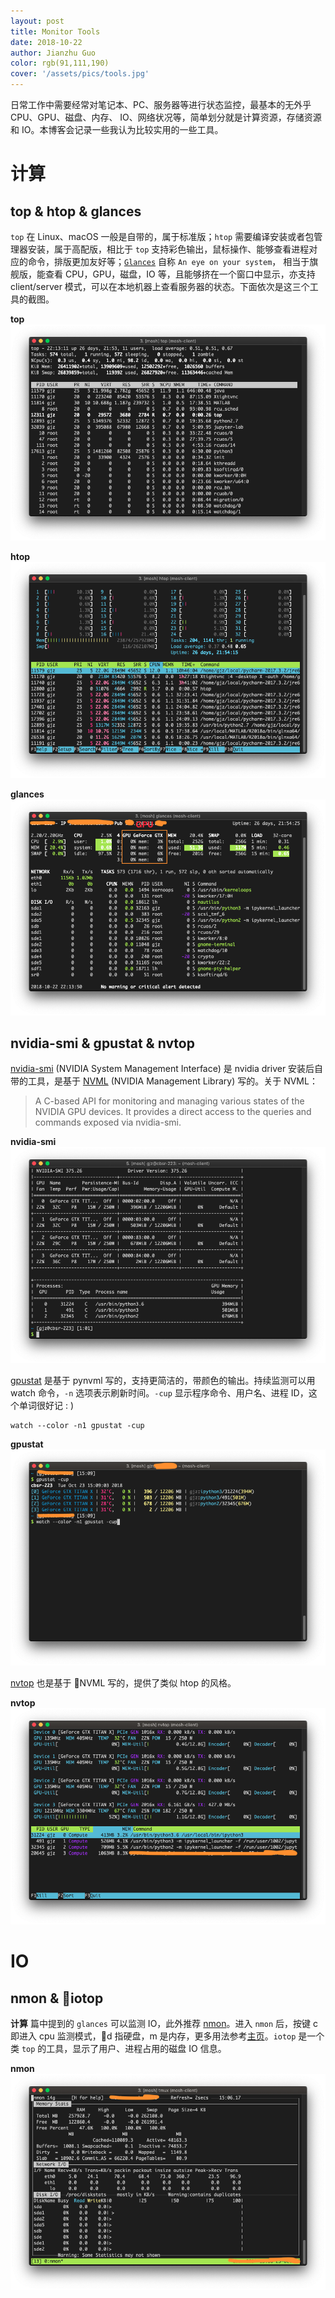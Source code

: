```yaml
---
layout: post
title: Monitor Tools
date: 2018-10-22
author: Jianzhu Guo
color: rgb(91,111,190)
cover: '/assets/pics/tools.jpg'
---
```


<!-- todo: links, nvtop, gpustat, GPUtil -->

日常工作中需要经常对笔记本、PC、服务器等进行状态监控，最基本的无外乎 CPU、GPU、磁盘、内存、 IO、网络状况等，简单划分就是计算资源，存储资源和 IO。本博客会记录一些我认为比较实用的一些工具。

# 计算

## top & htop & glances
`top` 在 Linux、macOS 一般是自带的，属于标准版；`htop` 需要编译安装或者包管理器安装，属于高配版，相比于 `top` 支持彩色输出，鼠标操作、能够查看进程对应的命令，排版更加友好等；[`Glances`](https://github.com/nicolargo/glances) 自称 `An eye on your system`， 相当于旗舰版，能查看 CPU，GPU，磁盘，IO 等，且能够挤在一个窗口中显示，亦支持 client/server 模式，可以在本地机器上查看服务器的状态。下面依次是这三个工具的截图。

**top**
![top](/assets/pics/monitor-tools/top.png)

**htop**
![htop](/assets/pics/monitor-tools/htop.png)

**glances**
![glances](/assets/pics/monitor-tools/glances.png)

## nvidia-smi & gpustat & nvtop
[nvidia-smi](https://developer.nvidia.com/nvidia-system-management-interface) (NVIDIA System Management Interface) 是 nvidia driver 安装后自带的工具，是基于 [NVML](https://developer.nvidia.com/nvidia-management-library-nvml) (NVIDIA Management Library) 写的。关于 NVML：
> A C-based API for monitoring and managing various states of the NVIDIA GPU devices. It provides a direct access to the queries and commands exposed via nvidia-smi.

**nvidia-smi**
![nvidia-smi](/assets/pics/monitor-tools/nvidia-smi.png)

[gpustat](https://github.com/wookayin/gpustat) 是基于 pynvml 写的，支持更简洁的，带颜色的输出。持续监测可以用 watch 命令，`-n` 选项表示刷新时间。`-cup` 显示程序命令、用户名、进程 ID，这个单词很好记 : )
```
watch --color -n1 gpustat -cup
```

**gpustat**
![gpustat](/assets/pics/monitor-tools/gpustat.png)


[nvtop](https://github.com/Syllo/nvtop) 也是基于 NVML 写的，提供了类似 htop 的风格。

**nvtop**
![nvtop](/assets/pics/monitor-tools/nvtop.png)


# IO

## nmon & iotop
**计算** 篇中提到的 `glances` 可以监测 IO，此外推荐 [nmon](http://nmon.sourceforge.net/pmwiki.php)。进入 `nmon` 后，按键 c 即进入 cpu 监测模式，d 指硬盘，m 是内存，更多用法参考[主页](http://nmon.sourceforge.net/pmwiki.php)。`iotop` 是一个类 `top` 的工具，显示了用户、进程占用的磁盘 IO 信息。

**nmon**
![nmon](/assets/pics/monitor-tools/nmon.png)
